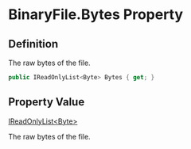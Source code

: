 # BinaryFile.Bytes Property
## Definition

The raw bytes of the file.

```c#
public IReadOnlyList<Byte> Bytes { get; }
```

## Property Value

[IReadOnlyList&lt;Byte&gt;](https://learn.microsoft.com/en-gb/dotnet/api/System.Collections.Generic.IReadOnlyList-1)

The raw bytes of the file.
